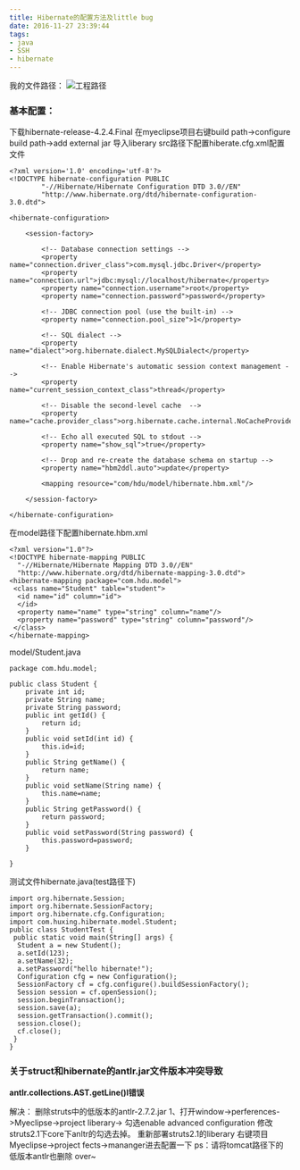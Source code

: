 ```yaml
---
title: Hibernate的配置方法及little bug
date: 2016-11-27 23:39:44
tags:
- java
- SSH
- hibernate
---
```


我的文件路径：
![工程路径](http://ww1.sinaimg.cn/large/005Kw4nRgw1f9zyxpd6sfj306m0dhdhw.jpg)
<!--more-->
### 基本配置：
下载hibernate-release-4.2.4.Final
在myeclipse项目右键build path->configure build path->add external jar 
导入liberary
src路径下配置hiberate.cfg.xml配置文件
```
<?xml version='1.0' encoding='utf-8'?>
<!DOCTYPE hibernate-configuration PUBLIC
        "-//Hibernate/Hibernate Configuration DTD 3.0//EN"
        "http://www.hibernate.org/dtd/hibernate-configuration-3.0.dtd">

<hibernate-configuration>

    <session-factory>

        <!-- Database connection settings -->
        <property name="connection.driver_class">com.mysql.jdbc.Driver</property>
        <property name="connection.url">jdbc:mysql://localhost/hibernate</property>
        <property name="connection.username">root</property>
        <property name="connection.password">password</property>

        <!-- JDBC connection pool (use the built-in) -->
        <property name="connection.pool_size">1</property>

        <!-- SQL dialect -->
        <property name="dialect">org.hibernate.dialect.MySQLDialect</property>

        <!-- Enable Hibernate's automatic session context management -->
        <property name="current_session_context_class">thread</property>

        <!-- Disable the second-level cache  -->
        <property name="cache.provider_class">org.hibernate.cache.internal.NoCacheProvider</property>

        <!-- Echo all executed SQL to stdout -->
        <property name="show_sql">true</property>

        <!-- Drop and re-create the database schema on startup -->
        <property name="hbm2ddl.auto">update</property>

        <mapping resource="com/hdu/model/hibernate.hbm.xml"/>

    </session-factory>

</hibernate-configuration>
```
在model路径下配置hibernate.hbm.xml
```
<?xml version="1.0"?>
<!DOCTYPE hibernate-mapping PUBLIC
  "-//Hibernate/Hibernate Mapping DTD 3.0//EN"
  "http://www.hibernate.org/dtd/hibernate-mapping-3.0.dtd">
<hibernate-mapping package="com.hdu.model">
 <class name="Student" table="student">
  <id name="id" column="id">
  </id>
  <property name="name" type="string" column="name"/>
  <property name="password" type="string" column="password"/>
 </class>
</hibernate-mapping>
```
model/Student.java
```
package com.hdu.model;

public class Student {
	private int id;
	private String name;
	private String password;
	public int getId() {
		return id;
	}
	public void setId(int id) {
		this.id=id;
	}
	public String getName() {
		return name;
	}
	public void setName(String name) {
		this.name=name;
	}
	public String getPassword() {
		return password;
	}
	public void setPassword(String password) {
		this.password=password;
	}
	
}
```

测试文件hibernate.java(test路径下)
```
import org.hibernate.Session;
import org.hibernate.SessionFactory;
import org.hibernate.cfg.Configuration;
import com.huxing.hibernate.model.Student;
public class StudentTest {
 public static void main(String[] args) {
  Student a = new Student();
  a.setId(123);
  a.setName(32);
  a.setPassword("hello hibernate!");
  Configuration cfg = new Configuration();
  SessionFactory cf = cfg.configure().buildSessionFactory();
  Session session = cf.openSession();
  session.beginTransaction();
  session.save(a);
  session.getTransaction().commit();
  session.close();
  cf.close();
 }
}
```
### 关于struct和hibernate的antlr.jar文件版本冲突导致
**antlr.collections.AST.getLine()I错误**

解决：
删除struts中的低版本的antlr-2.7.2.jar
1、打开window->perferences->Myeclipse->project liberary->
勾选enable advanced configuration
修改struts2.1下core下anltr的勾选去掉。
重新部署struts2.1的liberary
右键项目Myeclipse->project fects->mananger进去配置一下
ps：请将tomcat路径下的低版本antlr也删除
over~


